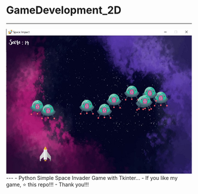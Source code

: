 # GameDevelopment_2D
---
<img src="https://raw.githubusercontent.com/PremApk/GameDevelopment_2D/main/GameScreen.jpg" alt="GameScreen" />
---
- Python Simple Space Invader Game with Tkinter...
- If you like my game, ⭐ this repo!!!
- Thank you!!!
